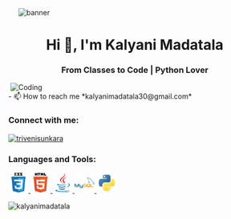 <img style="margin-left: 20px;" width=1000 alt="banner" src="https://camo.githubusercontent.com/e09f5465b7c3ae741c5fc4d4a1f008f38beb35ff5efedcafa16cbfaeca6ed27c/68747470733a2f2f6d69726f2e6d656469756d2e636f6d2f6d61782f313036382f302a694a4b526178717857755741515946332e706e67">
<h1 align="center">Hi 👋, I'm Kalyani Madatala</h1>
<h3 align="center">From Classes to Code | Python Lover</h3>
<img align="right" alt="Coding" width="500" src="https://camo.githubusercontent.com/3612ee9ed74410f8215009e743bde46d2bd74b96bc330563604211dc5f35d4b1/68747470733a2f2f63646e2e6472696262626c652e636f6d2f75736572732f323730343431342f73637265656e73686f74732f373436363930332f6d656469612f62303861623537363331366264343538326665663138396634373163643965352e676966">
- 📫 How to reach me *kalyanimadatala30@gmail.com*

<h3 align="left">Connect with me:</h3>
<p align="left">

<a href="https://www.leetcode.com/Kalyani_21" target="blank"><img align="center" src="https://raw.githubusercontent.com/rahuldkjain/github-profile-readme-generator/master/src/images/icons/Social/leet-code.svg" alt="trivenisunkara" height="40" width="50" /></a>


<h3 align="left">Languages and Tools:</h3>
<p align="left"> <a href="https://www.w3schools.com/css/" target="_blank" rel="noreferrer"> <img src="https://raw.githubusercontent.com/devicons/devicon/master/icons/css3/css3-original-wordmark.svg" alt="css3" width="40" height="40"/> </a> <a href="https://www.w3.org/html/" target="_blank" rel="noreferrer"> <img src="https://raw.githubusercontent.com/devicons/devicon/master/icons/html5/html5-original-wordmark.svg" alt="html5" width="40" height="40"/> </a> <a href="https://www.java.com" target="_blank" rel="noreferrer"> <img src="https://raw.githubusercontent.com/devicons/devicon/master/icons/java/java-original.svg" alt="java" width="40" height="40"/> </a> <a href="https://www.mysql.com/" target="_blank" rel="noreferrer"> <img src="https://raw.githubusercontent.com/devicons/devicon/master/icons/mysql/mysql-original-wordmark.svg" alt="mysql" width="40" height="40"/> </a> <a href="https://www.python.org" target="_blank" rel="noreferrer"> <img src="https://raw.githubusercontent.com/devicons/devicon/master/icons/python/python-original.svg" alt="python" width="40" height="40"/> </a> </p>

<p><img align="center" src="https://github-readme-streak-stats.herokuapp.com/?user=kalyanimadatala&theme=dark" alt="kalyanimadatala" /></p>
